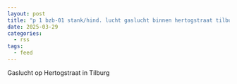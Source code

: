 ```yaml
---
layout: post
title: "p 1 bzb-01 stank/hind. lucht gaslucht binnen hertogstraat tilburg 209031"
date: 2025-03-29
categories: 
  - rss
tags: 
  - feed
---
```


Gaslucht op Hertogstraat in Tilburg
